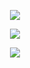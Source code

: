 

<p align="center"

![](https://64.media.tumblr.com/2e9e606bb52ce479b368ac8786fba7fe/3c38fdb34f2ef6ef-56/s1280x1920/e0b7a0d42b4898de749fc1db35fd820e3321f65b.pnj)

</p>

<p align="center"

![](https://file.garden/Zm-rK-jl3x2Hb48C/CLORINDE)

</p>

<p align="center"


</p>

<p align="center"

[<img src="https://file.garden/Zm-rK-jl3x2Hb48C/blinkiesCafe-qm.gif">](https://rentry.co/MouthsArtwork)

</p>
